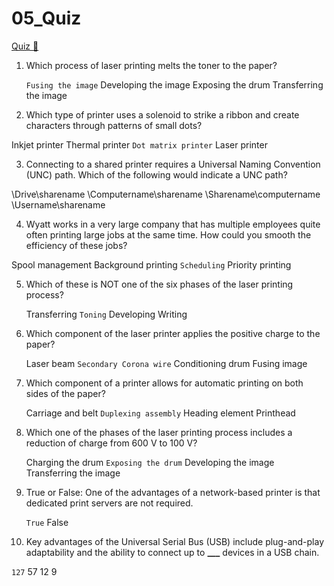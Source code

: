# 05_Quiz

[Quiz &#128279;](https://alison.com/topic/learn/84230/review-quiz)

1. Which process of laser printing melts the toner to the paper?

   `Fusing the image`
   Developing the image
   Exposing the drum
   Transferring the image

2. Which type of printer uses a solenoid to strike a ribbon and create characters through patterns of small dots?

Inkjet printer
Thermal printer
`Dot matrix printer`
Laser printer

3. Connecting to a shared printer requires a Universal Naming Convention (UNC) path. Which of the following would indicate a UNC path?

\\Drive\sharename
\\Computername\sharename
\\Sharename\computername
\\Username\sharename

4. Wyatt works in a very large company that has multiple employees quite often printing large jobs at the same time. How could you smooth the efficiency of these jobs?

Spool management
Background printing
`Scheduling`
Priority printing

5. Which of these is NOT one of the six phases of the laser printing process?

   Transferring
   `Toning`
   Developing
   Writing

6. Which component of the laser printer applies the positive charge to the paper?

   Laser beam
   `Secondary Corona wire`
   Conditioning drum
   Fusing image

7. Which component of a printer allows for automatic printing on both sides of the paper?

   Carriage and belt
   `Duplexing assembly`
   Heading element
   Printhead

8. Which one of the phases of the laser printing process includes a reduction of charge from 600 V to 100 V?

   Charging the drum
   `Exposing the drum`
   Developing the image
   Transferring the image

9. True or False: One of the advantages of a network-based printer is that dedicated print servers are not required.

   `True`
   False

10. Key advantages of the Universal Serial Bus (USB) include plug-and-play adaptability and the ability to connect up to **\_\_\_** devices in a USB chain.

`127`
57
12
9
